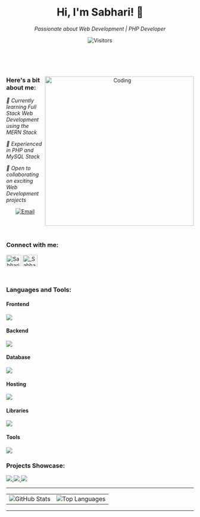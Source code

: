 <!-- Replace the content below with this enhanced README content -->


<h1 align="center">Hi, I'm Sabhari! 👋</h1>

<p align="center">
  <em>Passionate about Web Development | PHP Developer</em>
</p>
<p align="center">
  <img src="https://visitor-badge.laobi.icu/badge?page_id=sabhari-krr.sabhari-krr" alt="Visitors">
</p>

<br><br><br>
<div align="center">
<img align="right" alt="Coding" width="400" src="https://user-images.githubusercontent.com/74038190/229223263-cf2e4b07-2615-4f87-9c38-e37600f8381a.gif">

<h3 align="left">Here's a bit about me:</h3>

<p align="left">
  <em>🌱 Currently learning Full Stack Web Development using the MERN Stack</em>
</p>
<p align="left">
  <em>🚀 Experienced in PHP and MySQL Stack</em>
</p>
<p align="left">
  <em>💼 Open to collaborating on exciting Web Development projects</em>
</p>

<p align="center">
  <a href="mailto:sabhari.ayyappan@outlook.com"> 
    <img alt="Email" src="https://img.shields.io/badge/Email-D14836?style=for-the-badge&logo=gmail&logoColor=white" />
  </a>
</p>
<br><br>
</div>
<h3 align="left">Connect with me:</h3>
<p align="left">
<a href="https://www.linkedin.com/in/sabhari-ayyappan" target="blank"><img align="center" src="https://raw.githubusercontent.com/rahuldkjain/github-profile-readme-generator/master/src/images/icons/Social/linked-in-alt.svg" alt="Sabhari" height="30" width="40" /></a>
<a href="https://instagram.com/_Sabhari__" target="blank"><img align="center" src="https://raw.githubusercontent.com/rahuldkjain/github-profile-readme-generator/master/src/images/icons/Social/instagram.svg" alt="_Sabhari__" height="30" width="40" /></a>

</p>
<br>
<h3 align="left">Languages and Tools:</h3>



<h4> Frontend</h4>
<p align="left">
  <a href="https://skillicons.dev">
    <img src="https://skillicons.dev/icons?i=html,css,bootstrap,js,react" />
  </a>
</p>

<h4> Backend</h4>
<p align="left">
  <a href="https://skillicons.dev">
    <img src="https://skillicons.dev/icons?i=php" />
  </a>
</p>

<h4>Database</h4>
<p align="left">
  <a href="https://skillicons.dev">
    <img src="https://skillicons.dev/icons?i=mysql" />
  </a>
</p>

<h4>Hosting</h4>
<p align="left">
  <a href="https://skillicons.dev">
    <img src="https://skillicons.dev/icons?i=aws,netlify" />
  </a>
</p>
<h4>Libraries</h4>
<p align="left">
  <a href="https://skillicons.dev">
    <img src="https://skillicons.dev/icons?i=jquery" />
  </a>
</p>
<h4>Tools</h4>
<p align="left">
  <a href="https://skillicons.dev">
    <img src="https://skillicons.dev/icons?i=github,figma,vscode,docker,linux" />
  </a>
</p>

<h3>Projects Showcase:</h3>

<div align="left">
  <a href="https://abumakeover.netlify.app/" target="_blank">
    <img src="https://img.shields.io/badge/Abu%20Makeover-009688?style=for-the-badge" / >
  </a>
  <a href="https://sabhari-krr.github.io/bts5/" target="_blank">
    <img src="https://img.shields.io/badge/Bootcamp%20Mockup-563D7C?style=for-the-badge" />
  </a>
  <a href="https://3.130.167.121/sabhari" target="_blank">
    <img src="https://img.shields.io/badge/Profile%20Management-009688?style=for-the-badge" />
  </a>
  <hr>
<table align="center">
  <tr>
    <td>
      <img src="https://github-readme-stats.vercel.app/api?username=sabhari-krr&show_icons=true&theme=transparent" alt="GitHub Stats">
    </td>
    <td>
      <img src="https://github-readme-stats.vercel.app/api/top-langs/?username=sabhari-krr&layout=compact" alt="Top Languages">
    </td>
  </tr>
</table>
</div>
<hr>


